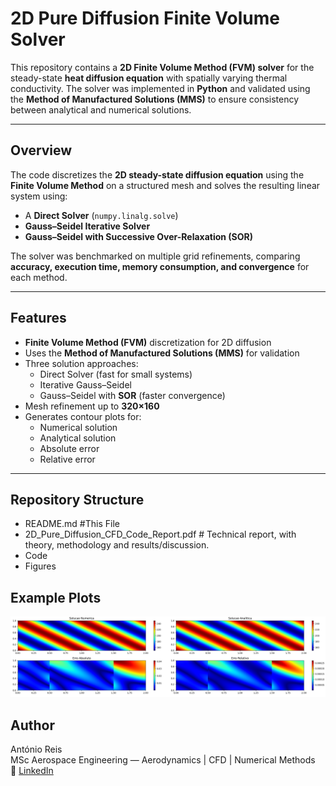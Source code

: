 # 2D Pure Diffusion Finite Volume Solver

This repository contains a **2D Finite Volume Method (FVM) solver** for the steady-state **heat diffusion equation** with spatially varying thermal conductivity. The solver was implemented in **Python** and validated using the **Method of Manufactured Solutions (MMS)** to ensure consistency between analytical and numerical solutions.

---

## Overview

The code discretizes the **2D steady-state diffusion equation** using the **Finite Volume Method** on a structured mesh and solves the resulting linear system using:

- A **Direct Solver** (`numpy.linalg.solve`)
- **Gauss–Seidel Iterative Solver**
- **Gauss–Seidel with Successive Over-Relaxation (SOR)**

The solver was benchmarked on multiple grid refinements, comparing **accuracy, execution time, memory consumption, and convergence** for each method.

---

## Features

- **Finite Volume Method (FVM)** discretization for 2D diffusion
- Uses the **Method of Manufactured Solutions (MMS)** for validation
- Three solution approaches:
  - Direct Solver (fast for small systems)
  - Iterative Gauss–Seidel
  - Gauss–Seidel with **SOR** (faster convergence)
- Mesh refinement up to **320×160**
- Generates contour plots for:
  - Numerical solution
  - Analytical solution
  - Absolute error
  - Relative error

---

## Repository Structure

- README.md #This File
- 2D_Pure_Diffusion_CFD_Code_Report.pdf # Technical report, with theory, methodology and results/discussion.
- Code
- Figures

## Example Plots

![Example of Plot for Successive over Relaxation Solver](figures/SOR-Plot.png)

## Author

António Reis  
MSc Aerospace Engineering — Aerodynamics | CFD | Numerical Methods  
🔗 [LinkedIn](https://www.linkedin.com/in/antónio-reis-615471327)
